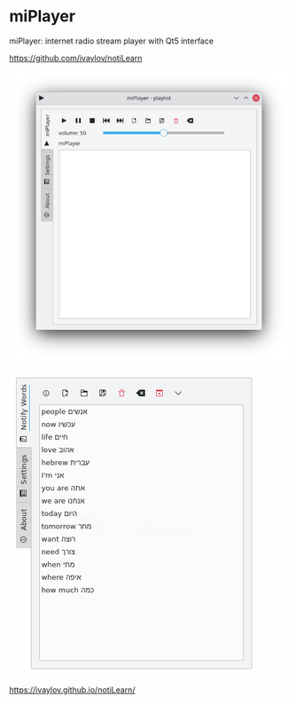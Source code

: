 # miPlayer
miPlayer: internet radio stream player with Qt5 interface

https://github.com/ivaylov/notiLearn

![Alt text](https://github.com/ivaylov/miPlayer/blob/master/miPlayer/screenshot-miPlayer.png?raw=true "miPlayer")

![Alt text](https://github.com/ivaylov/notiLearn/blob/master/notiLearn/screenshot-notilearn.png?raw=true "notilearn")

https://ivaylov.github.io/notiLearn/
